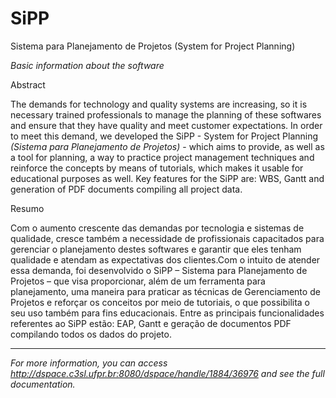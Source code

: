 # SiPP
Sistema para Planejamento de Projetos (System for Project Planning)

<em>Basic information about the software</em>

Abstract

The demands for technology and quality systems are increasing, so it is necessary trained professionals to manage the planning of these softwares and ensure that they have quality and meet customer expectations. In order to meet this demand, we developed the SiPP - System for Project Planning <em>(Sistema para Planejamento de Projetos)</em> - which aims to provide, as well as a tool for planning, a way to practice project management techniques and reinforce the concepts by means of tutorials, which makes it usable for educational purposes as well. Key features for the SiPP are: WBS, Gantt and generation of  PDF documents compiling all project data.

Resumo

Com o aumento crescente das demandas por tecnologia e sistemas de qualidade, cresce também a necessidade de profissionais capacitados para gerenciar o planejamento destes softwares e garantir que eles tenham qualidade e atendam as expectativas dos clientes.Com o intuito de atender essa demanda, foi desenvolvido o SiPP – Sistema para Planejamento de Projetos – que visa proporcionar, além de um ferramenta para planejamento, uma maneira para praticar as técnicas de Gerenciamento de Projetos e reforçar os conceitos por meio de tutoriais, o que possibilita o seu uso também para fins educacionais. Entre as principais funcionalidades referentes ao SiPP estão: EAP, Gantt e geração de documentos PDF compilando todos os dados do projeto.
<br><hr>
<em>For more information, you can access http://dspace.c3sl.ufpr.br:8080/dspace/handle/1884/36976 and see the full documentation.</em>
